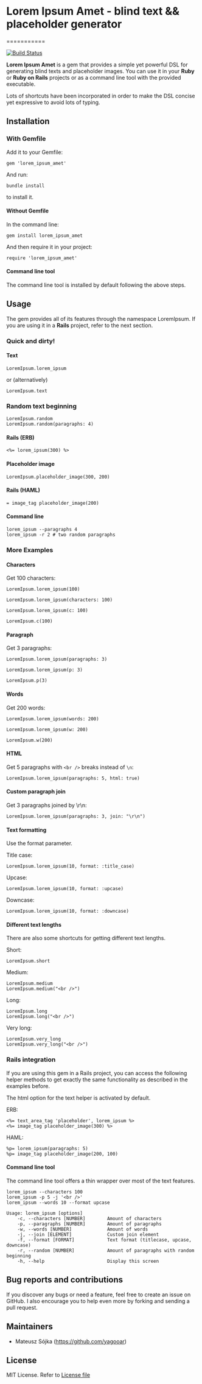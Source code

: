 # Lorem Ipsum Amet - blind text && placeholder generator
===========

[![Build Status](https://secure.travis-ci.org/yagooar/lorem_ipsum_amet.png)](http://travis-ci.org/yagooar/lorem_ipsum_amet)


**Lorem Ipsum Amet** is a gem that provides a simple yet powerful DSL for generating blind texts and placeholder images. You can use it in your **Ruby** or **Ruby on Rails** projects or as a command line tool with the provided executable.

Lots of shortcuts have been incorporated in order to make the DSL concise yet expressive to avoid lots of typing.

## Installation

### With Gemfile

Add it to your Gemfile:

    gem 'lorem_ipsum_amet'

And run:

    bundle install

to install it.

#### Without Gemfile

In the command line:

    gem install lorem_ipsum_amet

And then require it in your project:

    require 'lorem_ipsum_amet'

#### Command line tool

The command line tool is installed by default following the above steps.

## Usage

The gem provides all of its features through the namespace LoremIpsum. If you are using it in a **Rails** project, refer to the next section.

### Quick and dirty!

#### Text

    LoremIpsum.lorem_ipsum

or (alternatively)

    LoremIpsum.text

### Random text beginning

    LoremIpsum.random
    LoremIpsum.random(paragraphs: 4)

#### Rails (ERB)

    <%= lorem_ipsum(300) %>

#### Placeholder image

    LoremIpsum.placeholder_image(300, 200)

#### Rails (HAML)

    = image_tag placeholder_image(200)

#### Command line

    lorem_ipsum --paragraphs 4
    lorem_ipsum -r 2 # two random paragraphs


### More Examples

#### Characters

Get 100 characters:

    LoremIpsum.lorem_ipsum(100)

    LoremIpsum.lorem_ipsum(characters: 100)

    LoremIpsum.lorem_ipsum(c: 100)

    LoremIpsum.c(100)

#### Paragraph

Get 3 paragraphs:

    LoremIpsum.lorem_ipsum(paragraphs: 3)

    LoremIpsum.lorem_ipsum(p: 3)

    LoremIpsum.p(3)

#### Words

Get 200 words:

    LoremIpsum.lorem_ipsum(words: 200)

    LoremIpsum.lorem_ipsum(w: 200)

    LoremIpsum.w(200)

#### HTML

Get 5 paragraphs with `<br />` breaks instead of `\n`:

    LoremIpsum.lorem_ipsum(paragraphs: 5, html: true)

#### Custom paragraph join

Get 3 paragraphs joined by \r\n:

    LoremIpsum.lorem_ipsum(paragraphs: 3, join: "\r\n")

#### Text formatting

Use the format parameter.

Title case:

    LoremIpsum.lorem_ipsum(10, format: :title_case)

Upcase:

    LoremIpsum.lorem_ipsum(10, format: :upcase)

Downcase:

    LoremIpsum.lorem_ipsum(10, format: :downcase)

#### Different text lengths

There are also some shortcuts for getting different text lengths.

Short:

    LoremIpsum.short

Medium:

    LoremIpsum.medium
    LoremIpsum.medium("<br />")

Long:

    LoremIpsum.long
    LoremIpsum.long("<br />")

Very long:

    LoremIpsum.very_long
    LoremIpsum.very_long("<br />")

### Rails integration

If you are using this gem in a Rails project, you can access the following helper methods to get exactly the same functionality as described in the examples before.

The html option for the text helper is activated by default.

ERB:

    <%= text_area_tag 'placeholder', lorem_ipsum %>
    <%= image_tag placeholder_image(300) %>

HAML:

    %p= lorem_ipsum(paragraphs: 5)
    %p= image_tag placeholder_image(200, 100)

#### Command line tool

The command line tool offers a thin wrapper over most of the text features.

    lorem_ipsum --characters 100
    lorem_ipsum -p 5 -j '<br />'
    lorem_ipsum --words 10 --format upcase

    Usage: lorem_ipsum [options]
        -c, --characters [NUMBER]        Amount of characters
        -p, --paragraphs [NUMBER]        Amount of paragraphs
        -w, --words [NUMBER]             Amount of words
        -j, --join [ELEMENT]             Custom join element
        -f, --format [FORMAT]            Text format (titlecase, upcase, downcase)
        -r, --random [NUMBER]            Amount of paragraphs with random beginning
        -h, --help                       Display this screen


## Bug reports and contributions

If you discover any bugs or need a feature, feel free to create an issue on GitHub. I also encourage you to help even more by forking and sending a pull request.

## Maintainers

* Mateusz Sójka (https://github.com/yagooar)

## License

MIT License. Refer to [License file](https://github.com/yagooar/lorem_ipsum_amet/blob/master/LICENSE.txt)

